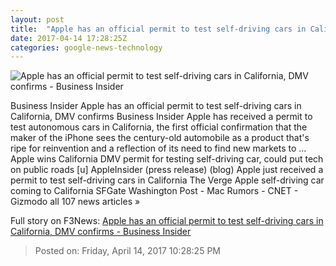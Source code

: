 ```yaml
---
layout: post
title:  "Apple has an official permit to test self-driving cars in California, DMV confirms - Business Insider"
date: 2017-04-14 17:28:25Z
categories: google-news-technology
---
```


![Apple has an official permit to test self-driving cars in California, DMV confirms - Business Insider](http://static3.businessinsider.com/image/57ffb23252dd73e9008b49e9-1190-625/apple-has-an-official-permit-to-test-self-driving-cars-in-california-dmv-confirms.jpg)

Business Insider Apple has an official permit to test self-driving cars in California, DMV confirms Business Insider Apple has received a permit to test autonomous cars in California, the first official confirmation that the maker of the iPhone sees the century-old automobile as a product that's ripe for reinvention and a reflection of its need to find new markets to ... Apple wins California DMV permit for testing self-driving car, could put tech on public roads [u] AppleInsider (press release) (blog) Apple just received a permit to test self-driving cars in California The Verge Apple self-driving car coming to California SFGate Washington Post - Mac Rumors - CNET - Gizmodo all 107 news articles »


Full story on F3News: [Apple has an official permit to test self-driving cars in California, DMV confirms - Business Insider](http://www.f3nws.com/n/Mbgz2G)

> Posted on: Friday, April 14, 2017 10:28:25 PM
